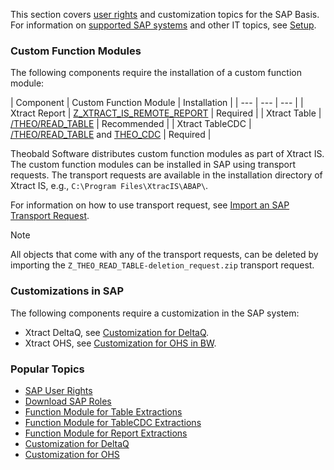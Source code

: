 This section covers [user rights](sap-authority-objects/) and customization topics for the SAP Basis.\
For information on [supported SAP systems](../setup/requirements/#supported-sap-systems-and-releases) and other IT topics, see [Setup](../setup/).

### Custom Function Modules

The following components require the installation of a custom function module:

| Component | Custom Function Module | Installation | | --- | --- | --- | | Xtract Report | [Z_XTRACT_IS_REMOTE_REPORT](custom-function-module-for-reports/) | Required | | Xtract Table | [/THEO/READ_TABLE](custom-function-module-for-table-extraction/) | Recommended | | Xtract TableCDC | [/THEO/READ_TABLE](custom-function-module-for-table-extraction/) and [THEO_CDC](custom-function-module-for-tablecdc/) | Required |

Theobald Software distributes custom function modules as part of Xtract IS. The custom function modules can be installed in SAP using transport requests. The transport requests are available in the installation directory of Xtract IS, e.g., `C:\Program Files\XtracIS\ABAP\`.

For information on how to use transport request, see [Import an SAP Transport Request](/xtract-is/knowledge-base/import-an-sap-transport-request).

Note

All objects that come with any of the transport requests, can be deleted by importing the `Z_THEO_READ_TABLE-deletion_request.zip` transport request.

### Customizations in SAP

The following components require a customization in the SAP system:

- Xtract DeltaQ, see [Customization for DeltaQ](customization-for-deltaq/).
- Xtract OHS, see [Customization for OHS in BW](customization-for-ohs-in-bw/).

### Popular Topics

- [SAP User Rights](sap-authority-objects/)
- [Download SAP Roles](sap-authority-objects/#sap-authorization-profiles)
- [Function Module for Table Extractions](custom-function-module-for-table-extraction/)
- [Function Module for TableCDC Extractions](custom-function-module-for-tablecdc/)
- [Function Module for Report Extractions](custom-function-module-for-reports/)
- [Customization for DeltaQ](customization-for-deltaq/)
- [Customization for OHS](customization-for-ohs-in-bw/)
